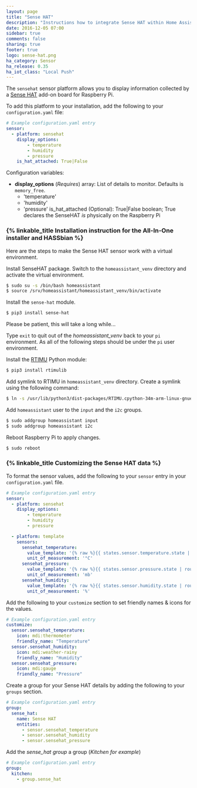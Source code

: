 ```yaml
---
layout: page
title: "Sense HAT"
description: "Instructions how to integrate Sense HAT within Home Assistant."
date: 2016-12-05 07:00
sidebar: true
comments: false
sharing: true
footer: true
logo: sense-hat.png
ha_category: Sensor
ha_release: 0.35
ha_iot_class: "Local Push"
---
```



The `sensehat` sensor platform allows you to display information collected by a [Sense HAT](https://www.raspberrypi.org/products/sense-hat/) add-on board for Raspberry Pi.

To add this platform to your installation, add the following to your `configuration.yaml` file:

```yaml
# Example configuration.yaml entry
sensor:
  - platform: sensehat
    display_options:
        - temperature
        - humidity
        - pressure
    is_hat_attached: True|False
```

Configuration variables:

- **display_options** (*Requires*) array: List of details to monitor. Defaults is `memory_free`.
  - 'temperature'
  - 'humidity'
  - 'pressure'
  is_hat_attached (Optional): True|False boolean; True declares the SenseHAT _is_ physically on the Raspberry Pi

### {% linkable_title Installation instruction for the All-In-One installer and HASSbian %}

Here are the steps to make the Sense HAT sensor work with a virtual environment.

Install SenseHAT package. Switch to the `homeassistant_venv` directory and activate the virtual environment.

```bash
$ sudo su -s /bin/bash homeassistant
$ source /srv/homeassistant/homeassistant_venv/bin/activate
```

Install the `sense-hat` module.

```bash
$ pip3 install sense-hat
```

Please be patient, this will take a long while...

Type `exit` to quit out of the _homeassistant_venv_ back to your `pi` environment. As all of the following steps should be under the `pi` user environment.

Install the [RTIMU](https://github.com/RPi-Distro/RTIMULib) Python module:

```bash
$ pip3 install rtimulib
```

Add symlink to RTIMU in `homeassistant_venv` directory. Create a symlink using the following command:

```bash
$ ln -s /usr/lib/python3/dist-packages/RTIMU.cpython-34m-arm-linux-gnueabihf.so /srv/homeassistant/homeassistant_venv/lib/python3.4/
```

Add `homeassistant` user to the `input` and the `i2c` groups.

```bash
$ sudo addgroup homeassistant input
$ sudo addgroup homeassistant i2c
```

Reboot Raspberry Pi to apply changes.

```bash
$ sudo reboot
```

### {% linkable_title Customizing the Sense HAT data %}

To format the sensor values, add the following to your `sensor` entry in your `configuration.yaml` file.

```yaml
# Example configuration.yaml entry
sensor:
  - platform: sensehat
    display_options:
        - temperature
        - humidity
        - pressure

  - platform: template
    sensors:
      sensehat_temperature:
        value_template: '{% raw %}{{ states.sensor.temperature.state | round(1) }}{% endraw %}'
        unit_of_measurement: '°C'
      sensehat_pressure:
        value_template: '{% raw %}{{ states.sensor.pressure.state | round(1) }}{% endraw %}'
        unit_of_measurement: 'mb'
      sensehat_humidity:
        value_template: '{% raw %}{{ states.sensor.humidity.state | round(1) }}{% endraw %}'
        unit_of_measurement: '%'
```

Add the following to your `customize` section to set friendly names & icons for the values.

```yaml
# Example configuration.yaml entry
customize:
  sensor.sensehat_temperature:
    icon: mdi:thermometer
    friendly_name: "Temperature"
  sensor.sensehat_humidity:
    icon: mdi:weather-rainy
    friendly_name: "Humidity"
  sensor.sensehat_pressure:
    icon: mdi:gauge
    friendly_name: "Pressure"
```

Create a group for your Sense HAT details by adding the following to your `groups` section.

```yaml
# Example configuration.yaml entry
group:
  sense_hat:
    name: Sense HAT
    entities:
      - sensor.sensehat_temperature
      - sensor.sensehat_humidity
      - sensor.sensehat_pressure
```

Add the _sense_hat group_ a group (_Kitchen for example_)

```yaml
# Example configuration.yaml entry
group:
  kitchen:
    - group.sense_hat
```

